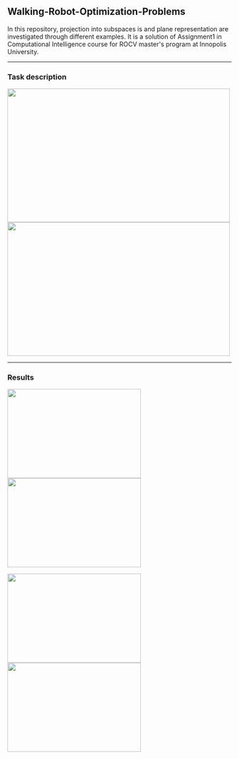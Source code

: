 ## Walking-Robot-Optimization-Problems
In this repository, projection into subspaces is and  plane representation are investigated through different examples. It is a solution of Assignment1 in Computational Intelligence course for ROCV master's program at Innopolis University.

---
### Task description
<img src="https://user-images.githubusercontent.com/90580636/168137945-081150c4-a064-4887-a147-97a279e64bc1.png" width="500" height="300" />
<img src="https://user-images.githubusercontent.com/90580636/168138106-94cd7dbd-4129-467d-a0cc-4e8b45c83d51.png" width="500" height="300" />




---
### Results
<p float="left">
  <img src="https://user-images.githubusercontent.com/90580636/168076206-83792ca3-b8e0-48fa-8e19-f209cafcd7a8.png" width="300" height="200" />
  <img src="https://user-images.githubusercontent.com/90580636/168076668-fb10b23e-d7fb-4e15-a7c4-07d710cb389d.png" width="300" height="200" />
</p>
<p float="left">
  <img src="https://user-images.githubusercontent.com/90580636/168133797-75bdb684-ca9c-48de-9fa2-8cb5fa85eeec.png" width="300" height="200" />
  <img src="https://user-images.githubusercontent.com/90580636/168134910-4ac6bd8b-7547-4ee0-b693-b786e4858670.png" width="300" height="200" />
</p>




